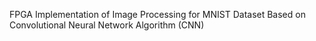 FPGA Implementation of Image Processing for MNIST Dataset Based on Convolutional Neural Network Algorithm (CNN)